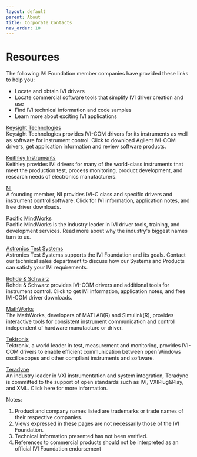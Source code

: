 ```yaml
---
layout: default
parent: About
title: Corporate Contacts
nav_order: 10
---
```


# Resources

The following IVI Foundation member companies have provided these links
to help you:

- Locate and obtain IVI drivers
- Locate commercial software tools that simplify IVI driver creation
  and use
- Find IVI technical information and code samples
- Learn more about exciting IVI applications

[Keysight Technologies](https://www.keysight.com/)  
Keysight Technologies provides IVI-COM drivers for its instruments as
well as software for instrument control. Click to download Agilent
IVI-COM drivers, get application information and review software
products.

[Keithley Instruments](https://www.keithley.com/)  
Keithley provides IVI drivers for many of the world-class instruments
that meet the production test, process monitoring, product development,
and research needs of electronics manufacturers.

[NI](https://www.ni.com/ivi/)  
A founding member, NI provides IVI-C class and
specific drivers and instrument control software. Click for IVI
information, application notes, and free driver downloads.

[Pacific MindWorks](https://www.pacificmindworks.com/)  
Pacific MindWorks is the industry leader in IVI driver tools, training,
and development services. Read more about why the industry's biggest
names turn to us.

[Astronics Test Systems](https://www.astronics.com/subsidiary?subsidiaryItem=astronics%20test%20systems)  
Astronics Test Systems supports the IVI Foundation and its goals.
Contact our technical sales department to discuss how our Systems and
Products can satisfy your IVI requirements.

[Rohde & Schwarz](https://www.rohde-schwarz.com/drivers/overview.html)  
Rohde & Schwarz provides IVI-COM drivers and additional tools for
instrument control. Click to get IVI information, application notes, and
free IVI-COM driver downloads.

[MathWorks](https://www.mathworks.com/products/instrument/)  
The MathWorks, developers of MATLAB(R) and Simulink(R), provides
interactive tools for consistent instrument communication and control
independent of hardware manufacture or driver.

[Tektronix](https://www.tek.com/oscilloscopes)  
Tektronix, a world leader in test, measurement and monitoring, provides
IVI-COM drivers to enable efficient communication between open Windows
oscilloscopes and other compliant instruments and software.

[Teradyne](https://www.teradyne.com/defense-aerospace/)  
An industry leader in VXI instrumentation and system integration,
Teradyne is committed to the support of open standards such as IVI,
VXIPlug\&Play, and XML. Click here for more information.

Notes:

1. Product and company names listed are trademarks or trade names of
    their respective companies.
1. Views expressed in these pages are not necessarily those of the IVI
    Foundation.
1. Technical information presented has not been verified.
1. References to commercial products should not be interpreted as an
    official IVI Foundation endorsement
